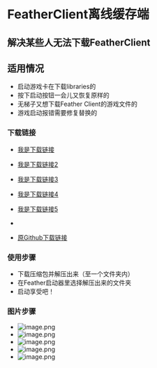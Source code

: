 # FeatherClient离线缓存端
## 解决某些人无法下载FeatherClient
## 适用情况
* 启动游戏卡在下载libraries的
* 按下启动按钮一会儿又恢复原样的
* 无梯子又想下载Feather Client的游戏文件的
* 游戏启动报错需要修复替换的
### 下载链接
* [我是下载链接](https://hub.fastgit.xyz/TYOPXN360/FeatherClient-Lixian/releases/latest)
* [我是下载链接2](https://n7d0jzpc.fast-github.tk/-----https://hub.fastgit.xyz/TYOPXN360/FeatherClient-Lixian/releases/latest)
* [我是下载链接3](https://github.abskoop.workers.dev/https://github.com/TYOPXN360/FeatherClient-Lixian/releases/latest)
* [我是下载链接4](https://gh.api.99988866.xyz/https://github.com/TYOPXN360/FeatherClient-Lixian/releases/latest)
* [我是下载链接5](https://ghproxy.com/https://github.com/TYOPXN360/FeatherClient-Lixian/releases/latest)

* 
* [原Github下载链接](https://github.com/TYOPXN360/FeatherClient-Lixian/releases/latest)
### 使用步骤
* 下载压缩包并解压出来（至一个文件夹内）
* 在Feather启动器里选择解压出来的文件夹
* 启动享受吧！
### 图片步骤
* ![image.png](https://s2.loli.net/2022/04/23/1hGVifYRw9DcvAu.png)
* ![image.png](https://s2.loli.net/2022/04/23/yWYa6JEvu73xshL.png)
* ![image.png](https://s2.loli.net/2022/04/23/hUQpB69H5uiTgFG.png)
* ![image.png](https://s2.loli.net/2022/04/23/y45WzruAjDbSJi1.png)
* ![image.png](https://s2.loli.net/2022/04/23/wmj9QXyHeTGMzgE.png)
